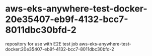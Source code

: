 # aws-eks-anywhere-test-docker-20e35407-eb9f-4132-bcc7-8011dbc30bfd-2
repository for use with E2E test job aws-eks-anywhere-test-docker:20e35407-eb9f-4132-bcc7-8011dbc30bfd-2
